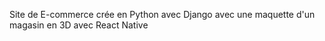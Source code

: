 Site de E-commerce crée en Python avec Django avec une maquette d'un magasin en 3D avec React Native
